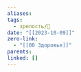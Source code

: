 ```yaml
---
aliases: 
tags:
  - зрелость/🌱
date: "[[2023-10-09]]"
zero-link:
  - "[[00 Здоровье]]"
parents: 
linked: []
---
```

